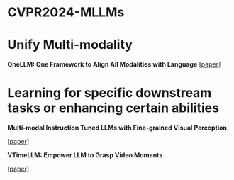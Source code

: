 # CVPR2024-MLLMs

# Unify Multi-modality


**OneLLM: One Framework to Align All Modalities with Language**
[[paper]](https://arxiv.org/pdf/2312.03700.pdf)


# Learning for specific downstream tasks or enhancing certain abilities


**Multi-modal Instruction Tuned LLMs with Fine-grained Visual Perception**

[[paper]](https://arxiv.org/pdf/2403.02969.pdf)

**VTimeLLM: Empower LLM to Grasp Video Moments**

[[paper]](https://arxiv.org/pdf/2311.18445.pdf)

